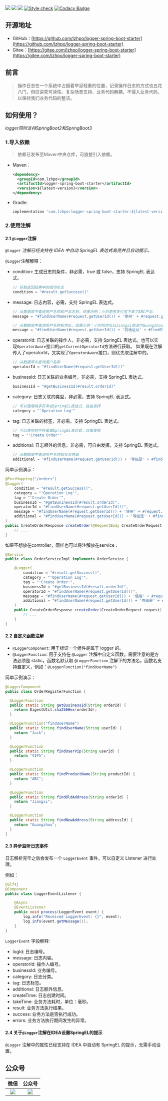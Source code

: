 ![](https://img.shields.io/badge/JDK-1.8+-success.svg)
![](https://maven-badges.herokuapp.com/maven-central/com.lzhpo/logger/badge.svg?color=blueviolet)
![](https://img.shields.io/:license-Apache2-orange.svg)
[![Style check](https://github.com/lzhpo/logger-spring-boot-starter/actions/workflows/style-check.yml/badge.svg)](https://github.com/lzhpo/logger-spring-boot-starter/actions/workflows/style-check.yml)
[![Codacy Badge](https://app.codacy.com/project/badge/Grade/b7b948873ebf40b4be396fe7f0483a97)](https://app.codacy.com/gh/lzhpo/logger-spring-boot-starter/dashboard?utm_source=gh&utm_medium=referral&utm_content=&utm_campaign=Badge_grade)

## 开源地址

- GitHub：[https://github.com/lzhpo/logger-spring-boot-starter](https://github.com/lzhpo/logger-spring-boot-starter)
- Gitee：[https://gitee.com/lzhpo/logger-spring-boot-starter](https://gitee.com/lzhpo/logger-spring-boot-starter)

## 前言

> 操作日志在一个系统中占据着举足轻重的位置，记录操作日志的方式也五花八门，但应讲究可读性、复杂场景支持、业务代码解耦，不侵入业务代码，以保持我们业务代码的整洁。

## 如何使用？

*logger同时支持SpringBoot2和SpringBoot3*

### 1.导入依赖

> 依赖已发布至Maven中央仓库，可直接引入依赖。

- Maven：

  ```xml
  <dependency>
    <groupId>com.lzhpo</groupId>
    <artifactId>logger-spring-boot-starter</artifactId>
    <version>${latest-version}</version>
  </dependency>
  ```
- Gradle:
  ```groovy
  implementation 'com.lzhpo:logger-spring-boot-starter:${latest-version}'
  ```

### 2.使用注解

#### 2.1 `@Logger`注解

_`@Logger` 注解已经支持在 IDEA 中自动 SpringEL 表达式高亮并且自动提示。_

`@Logger`注解解释：
- condition: 生成日志的条件，非必需，true 或 false，支持 SpringEL 表达式。
  ```java
  // 获取返回结果中的成功标志
  condition = "#result.getSuccess()"
  ```
- message: 日志内容，必需，支持 SpringEL 表达式。
  ```java
  // 从数据库中查询用户名称和产品名称，结果示例：小刘使用支付宝下单了ABC产品
  message = "#findUserName(#request.getUserId()) + '使用' + #request.getPaymentType() + '下单了' + #findProductName(#request.getProductId()) + '产品'"
  
  // 从数据库中查询用户名称和地址，结果示例：小刘将地址从Jiangxi修改为Guangzhou
  message = "#findUserName(#request.getUserId()) + '将地址从' + #findOldAddress(#request.getOrderId()) + '修改为' + #findNewAddress(#request.getAddressId())"
  ```
- operatorId: 日志关联的操作人，非必需，支持 SpringEL 表达式。也可以实现`OperatorAware`接口的`getCurrentOperatorId`方法进行获取。 如果既在注解传入了operatorId，又实现了`OperatorAware`接口，则优先取注解中的。
  ```java
  // 从数据库中查询用户名称
  operatorId = "#findUserName(#request.getUserId())"
  ```
- businessId: 日志关联的业务编号，非必需，支持 SpringEL 表达式。
  ```java
  businessId = "#getBusinessId(#result.orderId)"
  ```
- category: 日志关联的类型，非必需，支持 SpringEL 表达式。
  ```java
  // 可以使用纯字符串或SpringEL表达式，自由发挥
  category = "'Operation Log'"
  ```
- tag: 日志关联的标签，非必需，支持 SpringEL 表达式。
  ```java
  // 可以使用纯字符串或SpringEL表达式，自由发挥
  tag = "'Create Order'"
  ```
- additional: 日志额外的信息，非必需，可自由发挥，支持 SpringEL 表达式。
  ```java
  // 从数据库中查询用户名称和会员等级
  additional = "#findUserName(#request.getUserId()) + '等级是' + #findUserVip(#request.getUserId()) + '，请求日期' + T(java.time.LocalDateTime).now()"
  ```

简单示例演示：

```java
@PostMapping("/orders")
@Logger(
    condition = "#result.getSuccess()",
    category = "'Operation Log'",
    tag = "'Create Order'",
    businessId = "#getBusinessId(#result.orderId)",
    operatorId = "#findUserName(#request.getUserId())",
    message = "#findUserName(#request.getUserId()) + '使用' + #request.getPaymentType() + '下单了' + #findProductName(#request.getProductId()) + '产品'",
    additional = "#findUserName(#request.getUserId()) + '等级是' + #findUserVip(#request.getUserId()) + '，请求日期' + T(java.time.LocalDateTime).now()"
)
public CreateOrderResponse createOrder(@RequestBody CreateOrderRequest request) {
    // ...
}
```

如果不想放在controller，同样也可以将注解放在service：
```java
@Service
public class OrderServiceImpl implements OrderService {

    @Logger(
        condition = "#result.getSuccess()",
        category = "'Operation Log'",
        tag = "'Create Order'",
        businessId = "#getBusinessId(#result.orderId)",
        operatorId = "#findUserName(#request.getUserId())",
        message = "#findUserName(#request.getUserId()) + '使用' + #request.getPaymentType() + '下单了' + #findProductName(#request.getProductId()) + '产品'",
        additional = "#findUserName(#request.getUserId()) + '等级是' + #findUserVip(#request.getUserId()) + '，请求日期' + T(java.time.LocalDateTime).now()"
    )
    public CreateOrderResponse createOrder(CreateOrderRequest request) {
        // ...
    }
}
```

#### 2.2 自定义函数注解

- `@LoggerComponent`: 用于标识一个组件是属于 logger 的。
- `@LoggerFunction`: 用于支持在 `@Logger` 注解中自定义函数，需要注意的是方法必须是 static，函数名默认取 `@LoggerFunction` 注解下的方法名，函数名支持自定义，例如：`@LoggerFunction("findUserName")`

简单示例演示：
```java
@LoggerComponent
public class OrderRegisterFunction {

  @LoggerFunction
  public static String getBusinessId(String orderId) {
    return DigestUtil.sha256Hex(orderId);
  }

  @LoggerFunction("findUserName")
  public static String findUserName(String userId) {
    return "Jack";
  }

  @LoggerFunction
  public static String findUserVip(String userId) {
    return "VIP5";
  }

  @LoggerFunction
  public static String findProductName(String productId) {
    return "ABC";
  }

  @LoggerFunction
  public static String findOldAddress(String orderId) {
    return "Jiangxi";
  }

  @LoggerFunction
  public static String findNewAddress(String addressId) {
    return "Guangzhou";
  }
}
```

#### 2.3 异步监听日志事件

日志解析完毕之后会发布一个 `LoggerEvent` 事件，可以自定义 Listener 进行处理。

例如：
```java
@Slf4j
@Component
public class LoggerEventListener {

    @Async
    @EventListener
    public void process(LoggerEvent event) {
        log.info("Received LoggerEvent: {}", event);
        log.info(event.getMessage());
    }
}
```

`LoggerEvent` 字段解释:
- logId: 日志编号。
- message: 日志内容。
- operatorId: 操作人编号。
- businessId: 业务编号。
- category: 日志分类。
- tag: 日志标签。
- additional: 日志额外信息。
- createTime: 日志创建时间。
- takeTime: 业务方法耗时，单位：毫秒。
- result: 业务方法执行结果。
- success: 业务方法是否执行成功。
- errors: 业务方法执行期间发生的异常。

#### 2.4 关于`@Logger`注解在IDEA设置SpringEL的提示

`@Logger` 注解中的属性已经支持在 IDEA 中自动有 SpringEL 的提示，无需手动设置。

## 公众号

|         微信          |            公众号             |
|:-------------------:|:--------------------------:|
| ![](./docs/images/微信.jpg) | ![](./docs/images/公众号.jpg) |

